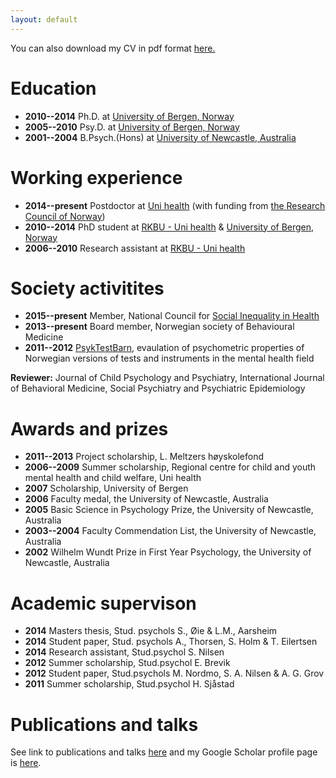 ```yaml
---
layout: default
---
```


You can also download my CV in pdf format [here.](https://dl.dropboxusercontent.com/u/268123/TormodB%C3%B8e.pdf)

# Education 

* **2010--2014** Ph.D. at [University of Bergen, Norway](http://www.uib.no)
* **2005--2010** Psy.D. at [University of Bergen, Norway](http://www.uib.no)
* **2001--2004** B.Psych.(Hons) at [University of Newcastle, Australia](http://www.newcastle.edu.au)  
  
# Working experience

* **2014--present** Postdoctor at [Uni health](http://www.uni.no) (with funding from [the Research Council of Norway](http://www.nfr.no))
* **2010--2014** PhD student at [RKBU - Uni health](http://uni.no/nb/uni-helse/rkbu-vest/) & [University of Bergen, Norway](http://www.uib.no)
* **2006--2010** Research assistant at [RKBU - Uni health](http://uni.no/nb/uni-helse/rkbu-vest/)

# Society activitites

* **2015--present** Member, National Council for [Social Inequality in Health](https://helsedirektoratet.no/om-oss/organisasjon/rad-og-utvalg/fagrad-for-sosial-ulikhet-i-helse) 
* **2013--present** Board member, Norwegian society of Behavioural Medicine
* **2011--2012** [PsykTestBarn](http://psyktestbarn.no), evaulation of psychometric properties of   Norwegian versions of tests and instruments in the mental health field

**Reviewer:** Journal of Child Psychology and Psychiatry, International Journal of Behavioral Medicine, Social Psychiatry and Psychiatric Epidemiology

# Awards and prizes

* **2011--2013** Project scholarship, L. Meltzers høyskolefond
* **2006--2009** Summer scholarship, Regional centre for child and youth mental health and child welfare, Uni health
* **2007** Scholarship, University of Bergen
* **2006** Faculty medal, the University of Newcastle, Australia
* **2005** Basic Science in Psychology Prize, the University of Newcastle, Australia
* **2003--2004** Faculty Commendation List, the University of Newcastle, Australia
* **2002** Wilhelm Wundt Prize in First Year Psychology, the University of Newcastle, Australia

# Academic supervison

* **2014** Masters thesis, Stud. psychols S., Øie & L.M., Aarsheim
* **2014** Student paper, Stud. psychols A., Thorsen, S. Holm & T. Eilertsen
* **2014** Research assistant, Stud.psychol S. Nilsen
* **2012** Summer scholarship, Stud.psychol E. Brevik  
* **2012** Student paper, Stud.psychols M. Nordmo, S. A. Nilsen & A. G. Grov
* **2011** Summer scholarship, Stud.psychol H. Sjåstad
  
# Publications and talks

See link to publications and talks [here](http://www.cristin.no/as/WebObjects/cristin.woa/wa/fres?sort=ar&pnr=47019&la=no&action=sok) and my Google Scholar profile page is [here](https://scholar.google.com/citations?user=TMC38ZgAAAAJ&hl=en).
